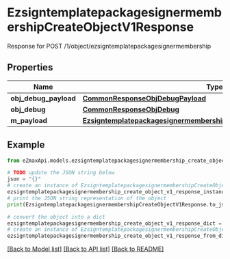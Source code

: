 # EzsigntemplatepackagesignermembershipCreateObjectV1Response

Response for POST /1/object/ezsigntemplatepackagesignermembership

## Properties

Name | Type | Description | Notes
------------ | ------------- | ------------- | -------------
**obj_debug_payload** | [**CommonResponseObjDebugPayload**](CommonResponseObjDebugPayload.md) |  | 
**obj_debug** | [**CommonResponseObjDebug**](CommonResponseObjDebug.md) |  | [optional] 
**m_payload** | [**EzsigntemplatepackagesignermembershipCreateObjectV1ResponseMPayload**](EzsigntemplatepackagesignermembershipCreateObjectV1ResponseMPayload.md) |  | 

## Example

```python
from eZmaxApi.models.ezsigntemplatepackagesignermembership_create_object_v1_response import EzsigntemplatepackagesignermembershipCreateObjectV1Response

# TODO update the JSON string below
json = "{}"
# create an instance of EzsigntemplatepackagesignermembershipCreateObjectV1Response from a JSON string
ezsigntemplatepackagesignermembership_create_object_v1_response_instance = EzsigntemplatepackagesignermembershipCreateObjectV1Response.from_json(json)
# print the JSON string representation of the object
print(EzsigntemplatepackagesignermembershipCreateObjectV1Response.to_json())

# convert the object into a dict
ezsigntemplatepackagesignermembership_create_object_v1_response_dict = ezsigntemplatepackagesignermembership_create_object_v1_response_instance.to_dict()
# create an instance of EzsigntemplatepackagesignermembershipCreateObjectV1Response from a dict
ezsigntemplatepackagesignermembership_create_object_v1_response_from_dict = EzsigntemplatepackagesignermembershipCreateObjectV1Response.from_dict(ezsigntemplatepackagesignermembership_create_object_v1_response_dict)
```
[[Back to Model list]](../README.md#documentation-for-models) [[Back to API list]](../README.md#documentation-for-api-endpoints) [[Back to README]](../README.md)


